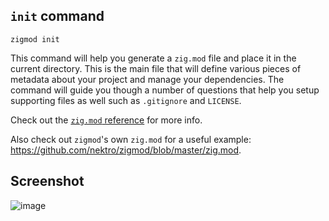 ## `init` command
```
zigmod init
```

This command will help you generate a `zig.mod` file and place it in the current directory. This is the main file that will define various pieces of metadata about your project and manage your dependencies. The command will guide you though a number of questions that help you setup supporting files as well such as `.gitignore` and `LICENSE`.

Check out the [`zig.mod` reference](./../zig.mod.md) for more info.

Also check out `zigmod`'s own `zig.mod` for a useful example: https://github.com/nektro/zigmod/blob/master/zig.mod.

## Screenshot
![image](https://user-images.githubusercontent.com/5464072/130743642-4fa28707-1ff7-4791-8f1f-1a12d73454f4.png)
